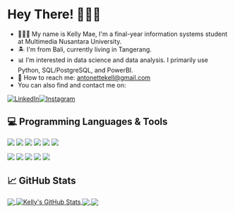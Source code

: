 # Hey There! 👋🏻🌼

- 👩🏻‍💻 My name is Kelly Mae, I'm a final-year information systems student at Multimedia Nusantara University.
- 🏝️ I'm from Bali, currently living in Tangerang. 
- 📊 I’m interested in data science and data analysis. I primarily use Python, SQL/PostgreSQL, and PowerBI.
- 📩 How to reach me: antonettekell@gmail.com
- You can also find and contact me on:

[![LinkedIn][1.1]][1][![Instagram][2.1]][2]

## 💻 Programming Languages & Tools
![](https://img.shields.io/badge/Code-Python-informational?style=flat&logo=python&logoColor=white&color=c9c9d8)
![](https://img.shields.io/badge/Code-SQL-informational?style=flat&logo=sql&logoColor=white&color=c9c9d8)
![](https://img.shields.io/badge/Code-PostgreSQL-informational?style=flat&logo=postgresql&logoColor=white&color=c9c9d8)
![](https://img.shields.io/badge/Code-R_Programming_Language-informational?style=flat&logo=r&logoColor=white&color=c9c9d8)
![](https://img.shields.io/badge/Code-SAS-informational?style=flat&logo=sas&logoColor=white&color=c9c9d8)
![](https://img.shields.io/badge/Cloud-Google_Big_Query-informational?style=flat&logo=googlecloud&logoColor=white&color=c9c9d8)

![](https://img.shields.io/badge/Tools-Jupyter_Notebook-informational?style=flat&logo=jupyter&logoColor=white&color=c9c9d8)
![](https://img.shields.io/badge/Tools-DBeaver-informational?style=flat&logo=dbeaver&logoColor=white&color=c9c9d8)
![](https://img.shields.io/badge/Tools-PowerBI-informational?style=flat&logo=powerbi&logoColor=white&color=c9c9d8)
![](https://img.shields.io/badge/Tools-Looker_Studio-informational?style=flat&logo=looker&logoColor=white&color=c9c9d8)
![](https://img.shields.io/badge/Tools-Tableau-informational?style=flat&logo=tableau&logoColor=white&color=c9c9d8)

## &#x1f4c8; GitHub Stats

<a href="https://github.com/antonettekelly/antonettekelly">
  <img align="center" src="https://github-readme-stats.vercel.app/api/top-langs/?username=antonettekelly&hide=java,html,tex&title_color=ffffff&text_color=c9cacc&icon_color=bcbcfb&bg_color=1d1f21&langs_count=3" />
</a>
<a href="https://github.com/antonettekelly/antonettekelly">
  <img align="center" src="https://github-readme-stats.vercel.app/api?username=antonettekelly&show_icons=true&line_height=27&count_private=true&title_color=ffffff&text_color=c9cacc&icon_color=bcbcfb&bg_color=1d1f21" alt="Kelly's GitHub Stats" />
</a>

<a href="https://github.com/antonettekelly/everzone-warehouse">
  <img align="center" src="https://github-readme-stats.vercel.app/api/pin/?username=antonettekelly&repo=everzone-warehouse&title_color=ffffff&text_color=c9cacc&icon_color=bcbcfb&bg_color=1d1f21" />
</a>

<a href="https://github.com/antonettekelly/EverBank">
  <img align="center" src="https://github-readme-stats.vercel.app/api/pin/?username=antonettekelly&repo=everbank&title_color=ffffff&text_color=c9cacc&icon_color=bcbcfb&bg_color=1d1f21" />
</a>    

<!-- links to social media icons -->

<!-- icons -->
[1.1]: https://img.icons8.com/fluent/48/000000/linkedin.png
[2.1]: https://img.icons8.com/fluent/48/000000/instagram-new.png

<!-- links to social media accounts -->
[1]: https://www.linkedin.com/in/antonettekelly
[2]: https://instagram.com/kellym_ae
